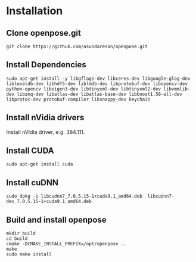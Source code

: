 # Installation 

## Clone openpose.git 

```
git clone https://github.com/asundaresan/openpose.git
```

## Install Dependencies

```
sudo apt-get install -y libgflags-dev libceres-dev libgoogle-glog-dev libleveldb-dev libhdf5-dev liblmdb-dev libprotobuf-dev libopencv-dev python-opencv libeigen3-dev libtinyxml-dev libtinyxml2-dev libvmmlib-dev libzmq-dev libatlas-dev libatlas-base-dev libboost1.58-all-dev libprotoc-dev protobuf-compiler libsnappy-dev keychain
```

## Install nVidia drivers

Install nVidia driver, e.g. 384.111.

## Install CUDA

```
sudo apt-get install cuda
```

## Install cuDNN

```
sudo dpkg -i libcudnn7_7.0.5.15-1+cuda9.1_amd64.deb  libcudnn7-dev_7.0.5.15-1+cuda9.1_amd64.deb
```

## Build and install openpose

```
mkdir build 
cd build
cmake -DCMAKE_INSTALL_PREFIX=/opt/openpose ..
make 
sudo make install
```

